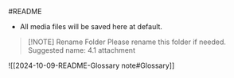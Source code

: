 #README 

- All media files will be saved here at default.

> [!NOTE] Rename Folder
> Please rename this folder if needed.
> Suggested name: 4.1 attachment

![[2024-10-09-README-Glossary note#Glossary]]
